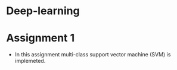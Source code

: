 # Deep-learning

# Assignment 1

* In this assignment multi-class support vector machine (SVM) is implemeted.
